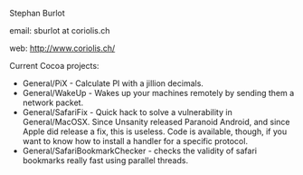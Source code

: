 Stephan Burlot


email: sburlot at coriolis.ch

web: http://www.coriolis.ch/

Current Cocoa projects:


* General/PiX - Calculate PI with a jillion decimals.
* General/WakeUp - Wakes up your machines remotely by sending them a network packet.
* General/SafariFix - Quick hack to solve a vulnerability in General/MacOSX. Since Unsanity released Paranoid Android, and since Apple did release a fix, this is useless. Code is available, though, if you want to know how to install a handler for a specific protocol.
* General/SafariBookmarkChecker - checks the validity of safari bookmarks really fast using parallel threads.